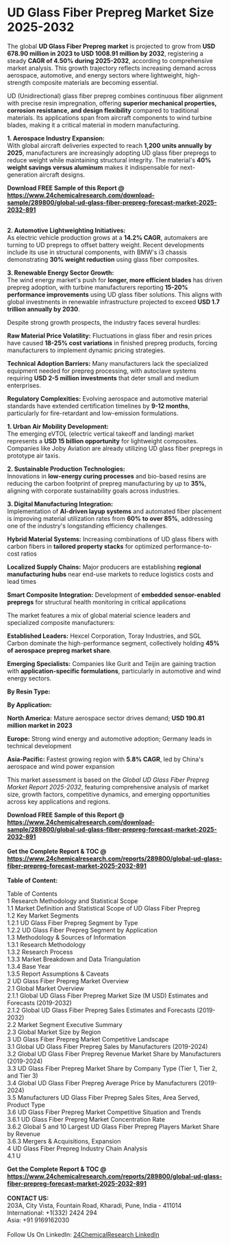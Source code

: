 <h1>UD Glass Fiber Prepreg Market Size 2025-2032</h1><p>The global <strong>UD Glass Fiber Prepreg market</strong> is projected to grow from <strong>USD 678.90 million in 2023 to USD 1008.91 million by 2032</strong>, registering a steady <strong>CAGR of 4.50% during 2025-2032</strong>, according to comprehensive market analysis. This growth trajectory reflects increasing demand across aerospace, automotive, and energy sectors where lightweight, high-strength composite materials are becoming essential.</p><p>UD (Unidirectional) glass fiber prepreg combines continuous fiber alignment with precise resin impregnation, offering <strong>superior mechanical properties, corrosion resistance, and design flexibility</strong> compared to traditional materials. Its applications span from aircraft components to wind turbine blades, making it a critical material in modern manufacturing.</p><p><strong>1. Aerospace Industry Expansion:</strong><br>
With global aircraft deliveries expected to reach <strong>1,200 units annually by 2025</strong>, manufacturers are increasingly adopting UD glass fiber prepregs to reduce weight while maintaining structural integrity. The material's <strong>40% weight savings versus aluminum</strong> makes it indispensable for next-generation aircraft designs.</p><div><b>Download FREE Sample of this Report @ 
            <a href="https://www.24chemicalresearch.com/download-sample/289800/global-ud-glass-fiber-prepreg-forecast-market-2025-2032-891">
            https://www.24chemicalresearch.com/download-sample/289800/global-ud-glass-fiber-prepreg-forecast-market-2025-2032-891</a></b></div><br><p><strong>2. Automotive Lightweighting Initiatives:</strong><br>
As electric vehicle production grows at a <strong>14.2% CAGR</strong>, automakers are turning to UD prepregs to offset battery weight. Recent developments include its use in structural components, with BMW's i3 chassis demonstrating <strong>30% weight reduction</strong> using glass fiber composites.</p><p><strong>3. Renewable Energy Sector Growth:</strong><br>
The wind energy market's push for <strong>longer, more efficient blades</strong> has driven prepreg adoption, with turbine manufacturers reporting <strong>15-20% performance improvements</strong> using UD glass fiber solutions. This aligns with global investments in renewable infrastructure projected to exceed <strong>USD 1.7 trillion annually by 2030</strong>.</p><p>Despite strong growth prospects, the industry faces several hurdles:</p><p><strong>Raw Material Price Volatility:</strong> Fluctuations in glass fiber and resin prices have caused <strong>18-25% cost variations</strong> in finished prepreg products, forcing manufacturers to implement dynamic pricing strategies.</p><p><strong>Technical Adoption Barriers:</strong> Many manufacturers lack the specialized equipment needed for prepreg processing, with autoclave systems requiring <strong>USD 2-5 million investments</strong> that deter small and medium enterprises.</p><p><strong>Regulatory Complexities:</strong> Evolving aerospace and automotive material standards have extended certification timelines by <strong>9-12 months</strong>, particularly for fire-retardant and low-emission formulations.</p><p><strong>1. Urban Air Mobility Development:</strong><br>
The emerging eVTOL (electric vertical takeoff and landing) market represents a <strong>USD 15 billion opportunity</strong> for lightweight composites. Companies like Joby Aviation are already utilizing UD glass fiber prepregs in prototype air taxis.</p><p><strong>2. Sustainable Production Technologies:</strong><br>
Innovations in <strong>low-energy curing processes</strong> and bio-based resins are reducing the carbon footprint of prepreg manufacturing by up to <strong>35%</strong>, aligning with corporate sustainability goals across industries.</p><p><strong>3. Digital Manufacturing Integration:</strong><br>
Implementation of <strong>AI-driven layup systems</strong> and automated fiber placement is improving material utilization rates from <strong>60% to over 85%</strong>, addressing one of the industry's longstanding efficiency challenges.</p><p><strong>Hybrid Material Systems:</strong> Increasing combinations of UD glass fibers with carbon fibers in <strong>tailored property stacks</strong> for optimized performance-to-cost ratios</p><p><strong>Localized Supply Chains:</strong> Major producers are establishing <strong>regional manufacturing hubs</strong> near end-use markets to reduce logistics costs and lead times</p><p><strong>Smart Composite Integration:</strong> Development of <strong>embedded sensor-enabled prepregs</strong> for structural health monitoring in critical applications</p><p>The market features a mix of global material science leaders and specialized composite manufacturers:</p><p><strong>Established Leaders:</strong> Hexcel Corporation, Toray Industries, and SGL Carbon dominate the high-performance segment, collectively holding <strong>45% of aerospace prepreg market share</strong>.</p><p><strong>Emerging Specialists:</strong> Companies like Gurit and Teijin are gaining traction with <strong>application-specific formulations</strong>, particularly in automotive and wind energy sectors.</p><p><strong>By Resin Type:</strong></p><p><strong>By Application:</strong></p><p><strong>North America:</strong> Mature aerospace sector drives demand; <strong>USD 190.81 million market in 2023</strong></p><p><strong>Europe:</strong> Strong wind energy and automotive adoption; Germany leads in technical development</p><p><strong>Asia-Pacific:</strong> Fastest growing region with <strong>5.8% CAGR</strong>, led by China's aerospace and wind power expansion</p><p>This market assessment is based on the <em>Global UD Glass Fiber Prepreg Market Report 2025-2032</em>, featuring comprehensive analysis of market size, growth factors, competitive dynamics, and emerging opportunities across key applications and regions.</p><div><b>Download FREE Sample of this Report @ 
            <a href="https://www.24chemicalresearch.com/download-sample/289800/global-ud-glass-fiber-prepreg-forecast-market-2025-2032-891">
            https://www.24chemicalresearch.com/download-sample/289800/global-ud-glass-fiber-prepreg-forecast-market-2025-2032-891</a></b></div><br><div><b>Get the Complete Report & TOC @ 
            <a href="https://www.24chemicalresearch.com/reports/289800/global-ud-glass-fiber-prepreg-forecast-market-2025-2032-891">
            https://www.24chemicalresearch.com/reports/289800/global-ud-glass-fiber-prepreg-forecast-market-2025-2032-891</a></b></div><br>
            <b>Table of Content:</b><p>Table of Contents<br />
1 Research Methodology and Statistical Scope<br />
1.1 Market Definition and Statistical Scope of UD Glass Fiber Prepreg<br />
1.2 Key Market Segments<br />
1.2.1 UD Glass Fiber Prepreg Segment by Type<br />
1.2.2 UD Glass Fiber Prepreg Segment by Application<br />
1.3 Methodology & Sources of Information<br />
1.3.1 Research Methodology<br />
1.3.2 Research Process<br />
1.3.3 Market Breakdown and Data Triangulation<br />
1.3.4 Base Year<br />
1.3.5 Report Assumptions & Caveats<br />
2 UD Glass Fiber Prepreg Market Overview<br />
2.1 Global Market Overview<br />
2.1.1 Global UD Glass Fiber Prepreg Market Size (M USD) Estimates and Forecasts (2019-2032)<br />
2.1.2 Global UD Glass Fiber Prepreg Sales Estimates and Forecasts (2019-2032)<br />
2.2 Market Segment Executive Summary<br />
2.3 Global Market Size by Region<br />
3 UD Glass Fiber Prepreg Market Competitive Landscape<br />
3.1 Global UD Glass Fiber Prepreg Sales by Manufacturers (2019-2024)<br />
3.2 Global UD Glass Fiber Prepreg Revenue Market Share by Manufacturers (2019-2024)<br />
3.3 UD Glass Fiber Prepreg Market Share by Company Type (Tier 1, Tier 2, and Tier 3)<br />
3.4 Global UD Glass Fiber Prepreg Average Price by Manufacturers (2019-2024)<br />
3.5 Manufacturers UD Glass Fiber Prepreg Sales Sites, Area Served, Product Type<br />
3.6 UD Glass Fiber Prepreg Market Competitive Situation and Trends<br />
3.6.1 UD Glass Fiber Prepreg Market Concentration Rate<br />
3.6.2 Global 5 and 10 Largest UD Glass Fiber Prepreg Players Market Share by Revenue<br />
3.6.3 Mergers & Acquisitions, Expansion<br />
4 UD Glass Fiber Prepreg Industry Chain Analysis<br />
4.1 U</p><div><b>Get the Complete Report & TOC @ 
            <a href="https://www.24chemicalresearch.com/reports/289800/global-ud-glass-fiber-prepreg-forecast-market-2025-2032-891">
            https://www.24chemicalresearch.com/reports/289800/global-ud-glass-fiber-prepreg-forecast-market-2025-2032-891</a></b></div><br><b>CONTACT US:</b><br>
            203A, City Vista, Fountain Road, Kharadi, Pune, India - 411014<br>
            International: +1(332) 2424 294<br>
            Asia: +91 9169162030 <br><br>
            Follow Us On LinkedIn: <a href="https://www.linkedin.com/company/24chemicalresearch/">24ChemicalResearch LinkedIn</a>